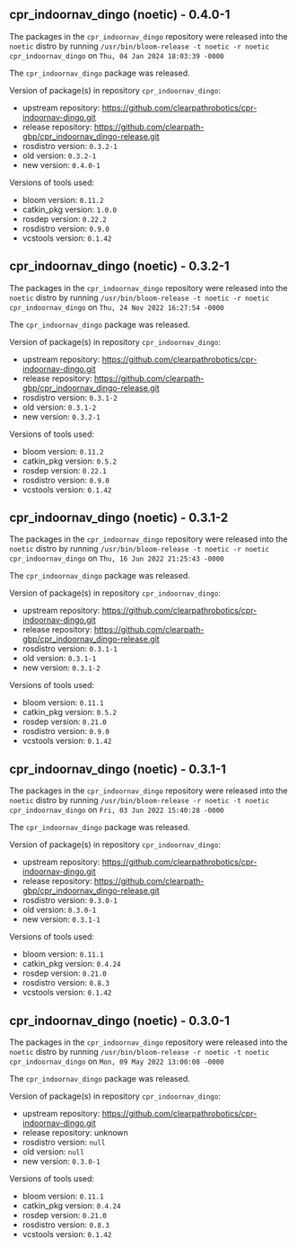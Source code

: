 ## cpr_indoornav_dingo (noetic) - 0.4.0-1

The packages in the `cpr_indoornav_dingo` repository were released into the `noetic` distro by running `/usr/bin/bloom-release -t noetic -r noetic cpr_indoornav_dingo` on `Thu, 04 Jan 2024 18:03:39 -0000`

The `cpr_indoornav_dingo` package was released.

Version of package(s) in repository `cpr_indoornav_dingo`:

- upstream repository: https://github.com/clearpathrobotics/cpr-indoornav-dingo.git
- release repository: https://github.com/clearpath-gbp/cpr_indoornav_dingo-release.git
- rosdistro version: `0.3.2-1`
- old version: `0.3.2-1`
- new version: `0.4.0-1`

Versions of tools used:

- bloom version: `0.11.2`
- catkin_pkg version: `1.0.0`
- rosdep version: `0.22.2`
- rosdistro version: `0.9.0`
- vcstools version: `0.1.42`


## cpr_indoornav_dingo (noetic) - 0.3.2-1

The packages in the `cpr_indoornav_dingo` repository were released into the `noetic` distro by running `/usr/bin/bloom-release -t noetic -r noetic cpr_indoornav_dingo` on `Thu, 24 Nov 2022 16:27:54 -0000`

The `cpr_indoornav_dingo` package was released.

Version of package(s) in repository `cpr_indoornav_dingo`:

- upstream repository: https://github.com/clearpathrobotics/cpr-indoornav-dingo.git
- release repository: https://github.com/clearpath-gbp/cpr_indoornav_dingo-release.git
- rosdistro version: `0.3.1-2`
- old version: `0.3.1-2`
- new version: `0.3.2-1`

Versions of tools used:

- bloom version: `0.11.2`
- catkin_pkg version: `0.5.2`
- rosdep version: `0.22.1`
- rosdistro version: `0.9.0`
- vcstools version: `0.1.42`


## cpr_indoornav_dingo (noetic) - 0.3.1-2

The packages in the `cpr_indoornav_dingo` repository were released into the `noetic` distro by running `/usr/bin/bloom-release -t noetic -r noetic cpr_indoornav_dingo` on `Thu, 16 Jun 2022 21:25:43 -0000`

The `cpr_indoornav_dingo` package was released.

Version of package(s) in repository `cpr_indoornav_dingo`:

- upstream repository: https://github.com/clearpathrobotics/cpr-indoornav-dingo.git
- release repository: https://github.com/clearpath-gbp/cpr_indoornav_dingo-release.git
- rosdistro version: `0.3.1-1`
- old version: `0.3.1-1`
- new version: `0.3.1-2`

Versions of tools used:

- bloom version: `0.11.1`
- catkin_pkg version: `0.5.2`
- rosdep version: `0.21.0`
- rosdistro version: `0.9.0`
- vcstools version: `0.1.42`


## cpr_indoornav_dingo (noetic) - 0.3.1-1

The packages in the `cpr_indoornav_dingo` repository were released into the `noetic` distro by running `/usr/bin/bloom-release -r noetic -t noetic cpr_indoornav_dingo` on `Fri, 03 Jun 2022 15:40:28 -0000`

The `cpr_indoornav_dingo` package was released.

Version of package(s) in repository `cpr_indoornav_dingo`:

- upstream repository: https://github.com/clearpathrobotics/cpr-indoornav-dingo.git
- release repository: https://github.com/clearpath-gbp/cpr_indoornav_dingo-release.git
- rosdistro version: `0.3.0-1`
- old version: `0.3.0-1`
- new version: `0.3.1-1`

Versions of tools used:

- bloom version: `0.11.1`
- catkin_pkg version: `0.4.24`
- rosdep version: `0.21.0`
- rosdistro version: `0.8.3`
- vcstools version: `0.1.42`


## cpr_indoornav_dingo (noetic) - 0.3.0-1

The packages in the `cpr_indoornav_dingo` repository were released into the `noetic` distro by running `/usr/bin/bloom-release -r noetic -t noetic cpr_indoornav_dingo` on `Mon, 09 May 2022 13:00:08 -0000`

The `cpr_indoornav_dingo` package was released.

Version of package(s) in repository `cpr_indoornav_dingo`:

- upstream repository: https://github.com/clearpathrobotics/cpr-indoornav-dingo.git
- release repository: unknown
- rosdistro version: `null`
- old version: `null`
- new version: `0.3.0-1`

Versions of tools used:

- bloom version: `0.11.1`
- catkin_pkg version: `0.4.24`
- rosdep version: `0.21.0`
- rosdistro version: `0.8.3`
- vcstools version: `0.1.42`


